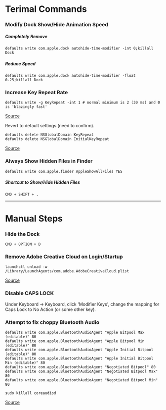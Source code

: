 # Terimal Commands

### Modify Dock Show/Hide Animation Speed
##### Completely Remove
```defaults write com.apple.dock autohide-time-modifier -int 0;killall Dock```

##### Reduce Speed
```defaults write com.apple.dock autohide-time-modifier -float 0.25;killall Dock```


### Increase Key Repeat Rate


```
defaults write -g KeyRepeat -int 1 # normal minimum is 2 (30 ms) and 0 is 'blazingly fast'
```
[Source](https://gist.github.com/hofmannsven/ff21749b0e6afc50da458bebbd9989c5)

Revert to default settings (need to confirm).

```
defaults delete NSGlobalDomain KeyRepeat
defaults delete NSGlobalDomain InitialKeyRepeat
```
[Source](https://coderwall.com/p/jzuuzg/osx-set-fast-keyboard-repeat-rate)


### Always Show Hidden Files in Finder
```
defaults write com.apple.finder AppleShowAllFiles YES
```

##### Shortcut to Show/Hide Hidden Files
```
CMD + SHIFT + .
```

***

# Manual Steps
### Hide the Dock

```CMD + OPTION + D```


### Remove Adobe Creative Cloud on Login/Startup

```launchctl unload -w /Library/LaunchAgents/com.adobe.AdobeCreativeCloud.plist```

[Source](https://apple.stackexchange.com/questions/138941/how-do-i-stop-the-adobe-creative-cloud-app-from-auto-launching-on-login)


### Disable CAPS LOCK
Under Keyboard -> Keyboard, click 'Modifier Keys', change the mapping for Caps Lock to No Action (or some other key).

### Attempt to fix choppy Bluetooth Audio
```
defaults write com.apple.BluetoothAudioAgent "Apple Bitpool Max (editable)" 80 
defaults write com.apple.BluetoothAudioAgent "Apple Bitpool Min (editable)" 80 
defaults write com.apple.BluetoothAudioAgent "Apple Initial Bitpool (editable)" 80 
defaults write com.apple.BluetoothAudioAgent "Apple Initial Bitpool Min (editable)" 80 
defaults write com.apple.BluetoothAudioAgent "Negotiated Bitpool" 80 
defaults write com.apple.BluetoothAudioAgent "Negotiated Bitpool Max" 80 
defaults write com.apple.BluetoothAudioAgent "Negotiated Bitpool Min" 80

sudo killall coreaudiod
```
[Source](https://apple.stackexchange.com/questions/167245/yosemite-bluetooth-audio-is-choppy-skips)
